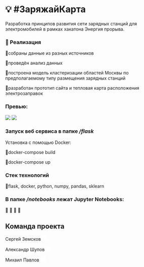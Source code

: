 # 💡 #ЗаряжайКарта
Разработка принципов развития сети зарядных станций для электромобилей в рамках хакатона Энергия прорыва.

### 🦾 Реализация
🔸собраны данные из разных источников

🔸проведён анализ данных

🔸построена модель кластеризации областей Москвы по предполагаемому типу размещения зарядных станций

🔸разработан прототип сайта и тепловая карта расположения электрозаправок


### Превью:
<img src="https://user-images.githubusercontent.com/52978247/136696341-38273827-655d-4eae-993e-468bb251ad3a.png" width="500">
<img src="https://user-images.githubusercontent.com/52978247/136696489-0996f1ca-2b99-4b9c-8371-a0584efd6322.png" width="500">



### Запуск веб сервиса в папке */flask*
Установка с помощью Docker:

🔸docker-compose build

🔸docker-compose up


### Стек технологий
🔸flask, docker, python, numpy, pandas, sklearn

### В папке */notebooks* лежат Jupyter Notebooks:
🔸
🔸
🔸
🔸



## Команда проекта
Сергей Земсков [<img src=https://github.com/png2378/telegram-icon-updater/blob/master/icons/icomute_22_0.png width="16" height="16"/>](https://t.me/sergiozemskov) 
[<img src=https://user-images.githubusercontent.com/52978247/136696810-84da93a0-de99-4d7f-b144-72a97ce5eea1.png width="16" height="16"/>](https://github.com/brut0)

Александр Шупов [<img src=https://github.com/png2378/telegram-icon-updater/blob/master/icons/icomute_22_0.png width="16" height="16"/>](https://t.me/Ax0107)
[<img src=https://user-images.githubusercontent.com/52978247/136696810-84da93a0-de99-4d7f-b144-72a97ce5eea1.png width="16" height="16"/>](https://github.com/Ax0107)


Михаил Павлов [<img src=https://github.com/png2378/telegram-icon-updater/blob/master/icons/icomute_22_0.png width="16" height="16"/>](https://t.me/MichaelPavlov)
[<img src=https://user-images.githubusercontent.com/52978247/136696810-84da93a0-de99-4d7f-b144-72a97ce5eea1.png width="16" height="16"/>](https://github.com/michael-pavlov)
